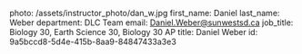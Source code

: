 photo: /assets/instructor_photo/dan_w.jpg
first_name: Daniel
last_name: Weber
department: DLC Team
email: Daniel.Weber@sunwestsd.ca
job_title: Biology 30, Earth Science 30, Biology 30 AP
title: Daniel Weber
id: 9a5bccd8-5d4e-415b-8aa9-84847433a3e3
